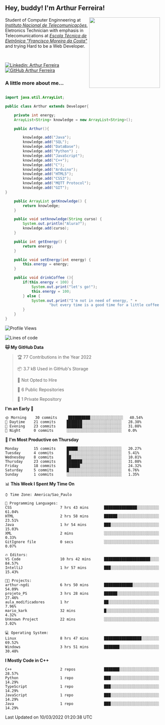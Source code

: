 <h2> Hey, buddy! I'm Arthur Ferreira!</h2>
<img align='right' src="https://media.giphy.com/media/ule4vhcY1xEKQ/giphy.gif" width="230">
<p>Student of Computer Enginneering at  <em><a href="https://inatel.br/home/" target="_blank">Instituto Nacional de Telecomunicações</a></em>, Eletronics Technician with emphasis in Telecomunications at <em><a href="https://www.etefmc.com.br" target="_blank">Escola Técnica de Eletrônica "Francisco Moreira da Costa"</a></em> and trying Hard to be a Web Developer.
</p></br>

[![Linkedin: Arthur Ferreira](https://img.shields.io/badge/-Arthur%20Ferreira%20Silva-blue?style=flat-square&logo=Linkedin&logoColor=white&link=https://www.linkedin.com/in/ArthurFerreiraSilva/)]( www.linkedin.com/in/ArthurFerreiraSilva)
[![GitHub Arthur Ferreira](https://img.shields.io/github/followers/arthur-ngdi?label=follow&style=social)](https://github.com/arthur-ngdi)


### A little more about me...  

``` Java

import java.util.ArrayList;

public class Arthur extends Developer{

    private int energy;
    ArrayList<String> knowledge = new ArrayList<String>();

    public Arthur(){

        knowledge.add("Java");
        knowledge.add("SQL");
        knowledge.add("DataBase");
        knowledge.add("Python") ;
        knowledge.add("JavaScript");
        knowledge.add("C++");
        knowledge.add("C");
        knowledge.add("Arduino");
        knowledge.add("HTML5");
        knowledge.add("CSS3");
        knowledge.add("MQTT Protocol");
        knowledge.add("GIT");
}

    public ArrayList getKnowledge() {
        return knowledge;
    }

    public void setknowledge(String curso) {
        System.out.println("Alura?");
        knowledge.add(curso);
    }

    public int getEnergy() {
        return energy;
    }

    public void setEnergy(int energy) {
        this.energy = energy;
    }

    public void drinkCoffee (){
        if(this.energy < 100) {
            System.out.print("let's go!");
            this.energy = 100;
        } else {
            System.out.print("I'm not in need of energy, " +
                    "but every time is a good time for a little coffee!");
        }
    }
}

```
<!--START_SECTION:waka-->
![Profile Views](http://img.shields.io/badge/Profile%20Views-15-blue)

![Lines of code](https://img.shields.io/badge/From%20Hello%20World%20I%27ve%20Written-2%20Thousand%20lines%20of%20code-blue)

**🐱 My GitHub Data** 

> 🏆 77 Contributions in the Year 2022
 > 
> 📦 3.7 kB Used in GitHub's Storage 
 > 
> 🚫 Not Opted to Hire
 > 
> 📜 6 Public Repositories 
 > 
> 🔑 1 Private Repository 
 > 
**I'm an Early 🐤** 

```text
🌞 Morning    30 commits     ██████████░░░░░░░░░░░░░░░   40.54% 
🌆 Daytime    21 commits     ███████░░░░░░░░░░░░░░░░░░   28.38% 
🌃 Evening    23 commits     ███████░░░░░░░░░░░░░░░░░░   31.08% 
🌙 Night      0 commits      ░░░░░░░░░░░░░░░░░░░░░░░░░   0.0%

```
📅 **I'm Most Productive on Thursday** 

```text
Monday       15 commits     █████░░░░░░░░░░░░░░░░░░░░   20.27% 
Tuesday      4 commits      █░░░░░░░░░░░░░░░░░░░░░░░░   5.41% 
Wednesday    8 commits      ██░░░░░░░░░░░░░░░░░░░░░░░   10.81% 
Thursday     23 commits     ███████░░░░░░░░░░░░░░░░░░   31.08% 
Friday       18 commits     ██████░░░░░░░░░░░░░░░░░░░   24.32% 
Saturday     5 commits      █░░░░░░░░░░░░░░░░░░░░░░░░   6.76% 
Sunday       1 commits      ░░░░░░░░░░░░░░░░░░░░░░░░░   1.35%

```


📊 **This Week I Spent My Time On** 

```text
⌚︎ Time Zone: America/Sao_Paulo

💬 Programming Languages: 
CSS                      7 hrs 43 mins       ███████████████░░░░░░░░░░   61.04% 
HTML                     2 hrs 58 mins       ██████░░░░░░░░░░░░░░░░░░░   23.51% 
Java                     1 hr 54 mins        ███░░░░░░░░░░░░░░░░░░░░░░   15.03% 
XML                      2 mins              ░░░░░░░░░░░░░░░░░░░░░░░░░   0.33% 
GitIgnore file           0 secs              ░░░░░░░░░░░░░░░░░░░░░░░░░   0.07%

🔥 Editors: 
VS Code                  10 hrs 42 mins      █████████████████████░░░░   84.57% 
IntelliJ                 1 hr 57 mins        ███░░░░░░░░░░░░░░░░░░░░░░   15.43%

🐱‍💻 Projects: 
arthur-ngdi              6 hrs 50 mins       █████████████░░░░░░░░░░░░   54.09% 
projeto_PS               3 hrs 28 mins       ██████░░░░░░░░░░░░░░░░░░░   27.46% 
aula_modificadores       1 hr                ██░░░░░░░░░░░░░░░░░░░░░░░   7.96% 
mario_kark               32 mins             █░░░░░░░░░░░░░░░░░░░░░░░░   4.32% 
Unknown Project          22 mins             ░░░░░░░░░░░░░░░░░░░░░░░░░   3.02%

💻 Operating System: 
Linux                    8 hrs 47 mins       █████████████████░░░░░░░░   69.52% 
Windows                  3 hrs 51 mins       ███████░░░░░░░░░░░░░░░░░░   30.48%

```

**I Mostly Code in C++** 

```text
C++                      2 repos             ███████░░░░░░░░░░░░░░░░░░   28.57% 
Python                   1 repo              ███░░░░░░░░░░░░░░░░░░░░░░   14.29% 
TypeScript               1 repo              ███░░░░░░░░░░░░░░░░░░░░░░   14.29% 
JavaScript               1 repo              ███░░░░░░░░░░░░░░░░░░░░░░   14.29% 
Java                     1 repo              ███░░░░░░░░░░░░░░░░░░░░░░   14.29%

```



 Last Updated on 10/03/2022 01:20:38 UTC
<!--END_SECTION:waka-->
